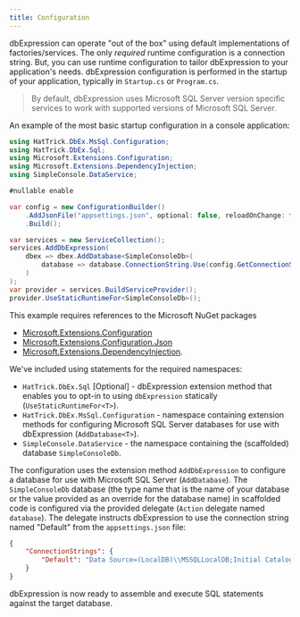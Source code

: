 ```yaml
---
title: Configuration
---
```


dbExpression can operate "out of the box" using default implementations of factories/services.  The only *required* runtime configuration is a connection string.  But, you
can use runtime configuration to tailor dbExpression to your application's needs.  dbExpression configuration is performed in the startup of your application, typically in ```Startup.cs``` or ```Program.cs```.

> By default, dbExpression uses Microsoft SQL Server version specific services to work with supported versions of Microsoft SQL Server.

An example of the most basic startup configuration in a console application:
```csharp
using HatTrick.DbEx.MsSql.Configuration;
using HatTrick.DbEx.Sql;
using Microsoft.Extensions.Configuration;
using Microsoft.Extensions.DependencyInjection;
using SimpleConsole.DataService;

#nullable enable

var config = new ConfigurationBuilder()
    .AddJsonFile("appsettings.json", optional: false, reloadOnChange: false)
    .Build();

var services = new ServiceCollection();
services.AddDbExpression(
    dbex => dbex.AddDatabase<SimpleConsoleDb>(
        database => database.ConnectionString.Use(config.GetConnectionString("Default"))
    )
);
var provider = services.BuildServiceProvider();
provider.UseStaticRuntimeFor<SimpleConsoleDb>();
```
This example requires references to the Microsoft NuGet packages
* [Microsoft.Extensions.Configuration](https://www.nuget.org/packages/Microsoft.Extensions.Configuration)
* [Microsoft.Extensions.Configuration.Json](https://www.nuget.org/packages/Microsoft.Extensions.Configuration.Json)
* [Microsoft.Extensions.DependencyInjection](https://www.nuget.org/packages/Microsoft.Extensions.DependencyInjection).

We've included using statements for the required namespaces:
* ```HatTrick.DbEx.Sql``` [Optional] - dbExpression extension method that enables you to opt-in to using ```dbExpression``` statically (```UseStaticRuntimeFor<T>```).
* ```HatTrick.DbEx.MsSql.Configuration``` - namespace containing extension methods for configuring Microsoft SQL Server databases for use with dbExpression (```AddDatabase<T>```).
* ```SimpleConsole.DataService``` - the namespace containing the (scaffolded) database ```SimpleConsoleDb```.

The configuration uses the extension method ```AddDbExpression``` to configure a database for use with Microsoft SQL Server (```AddDatabase```).  The ```SimpleConsoleDb``` database 
(the type name that is the name of your database or the value provided as an override for the database name) in scaffolded code is configured via the provided delegate (```Action``` delegate named ```database```).  The 
delegate instructs dbExpression to use the connection string named "Default" from the ```appsettings.json``` file:
```json
{
    "ConnectionStrings": {
        "Default": "Data Source=(LocalDB)\\MSSQLLocalDB;Initial Catalog=SimpleConsoleDb;Integrated Security=true"
    }
}
```

dbExpression is now ready to assemble and execute SQL statements against the target database.